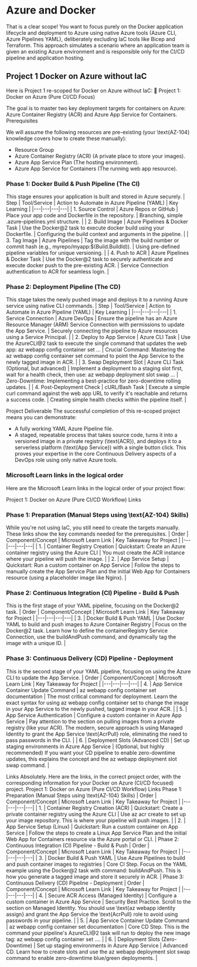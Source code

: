 # Azure and Docker

That is a clear scope! You want to focus purely on the Docker application lifecycle and deployment to Azure using native Azure tools (Azure CLI, Azure Pipelines YAML), deliberately excluding IaC tools like Bicep and Terraform.
This approach simulates a scenario where an application team is given an existing Azure environment and is responsible only for the CI/CD pipeline and application hosting.

## Project 1 Docker on Azure without IaC
Here is Project 1 re-scoped for Docker on Azure without IaC:
🎯 Project 1: Docker on Azure (Pure CI/CD Focus)

The goal is to master two key deployment targets for containers on Azure: Azure Container Registry (ACR) and Azure App Service for Containers.
Prerequisites

We will assume the following resources are pre-existing (your \text{AZ-104} knowledge covers how to create these manually):
 * Resource Group
 * Azure Container Registry (ACR) (A private place to store your images).
 * Azure App Service Plan (The hosting environment).
 * Azure App Service for Containers (The running web app resource).

### Phase 1: Docker Build & Push Pipeline (The CI)

This stage ensures your application is built and stored in Azure securely.
| Step | Tool/Service | Action to Automate in Azure Pipeline (YAML) | Key Learning |
|---|---|---|---|
| 1. Source Control | Azure Repos or GitHub | Place your app code and Dockerfile in the repository. | Branching, simple .azure-pipelines.yml structure. |
| 2. Build Image | Azure Pipelines & Docker Task | Use the Docker@2 task to execute docker build using your Dockerfile. | Configuring the build context and arguments in the pipeline. |
| 3. Tag Image | Azure Pipelines | Tag the image with the build number or commit hash (e.g., myrepo/myapp:$(Build.BuildId)). | Using pre-defined pipeline variables for unique versioning. |
| 4. Push to ACR | Azure Pipelines & Docker Task | Use the Docker@2 task to securely authenticate and execute docker push to the pre-existing ACR. | Service Connection authentication to ACR for seamless login. |

### Phase 2: Deployment Pipeline (The CD)

This stage takes the newly pushed image and deploys it to a running Azure service using native CLI commands.
| Step | Tool/Service | Action to Automate in Azure Pipeline (YAML) | Key Learning |
|---|---|---|---|
| 1. Service Connection | Azure DevOps | Ensure the pipeline has an Azure Resource Manager (ARM) Service Connection with permissions to update the App Service. | Securely connecting the pipeline to Azure resources using a Service Principal. |
| 2. Deploy to App Service | Azure CLI Task | Use the AzureCLI@2 task to execute the single command that updates the web app: az webapp config container set ... | Crucial Command: Mastering the az webapp config container set command to point the App Service to the newly tagged image in ACR. |
| 3. Swap Deployment Slot | Azure CLI Task (Optional, but advanced) | Implement a deployment to a staging slot first, wait for a health check, then use: az webapp deployment slot swap ... | Zero-Downtime: Implementing a best-practice for zero-downtime rolling updates. |
| 4. Post-Deployment Check | cURL/Bash Task | Execute a simple curl command against the web app URL to verify it's reachable and returns a success code. | Creating simple health checks within the pipeline itself. |

Project Deliverable
The successful completion of this re-scoped project means you can demonstrate:
 * A fully working YAML Azure Pipeline file.
 * A staged, repeatable process that takes source code, turns it into a versioned image in a private registry (\text{ACR}), and deploys it to a serverless platform (\text{App Service}) with a single button click.
This proves your expertise in the core Continuous Delivery aspects of a DevOps role using only native Azure tools.

### Microsoft Learn links in the logical order

Here are the Microsoft Learn links in the logical order of your project flow:

Project 1: Docker on Azure (Pure CI/CD Workflow) Links

### Phase 1: Preparation (Manual Steps using \text{AZ-104} Skills)

While you're not using IaC, you still need to create the targets manually. These links show the key commands needed for the prerequisites.
| Order | Component/Concept | Microsoft Learn Link | Key Takeaway for Project |
|---|---|---|---|
| 1. | Container Registry Creation | Quickstart: Create an Azure container registry using the Azure CLI | You must create the ACR instance where your pipeline will push the image. |
| 2. | App Service Setup | Quickstart: Run a custom container on App Service | Follow the steps to manually create the App Service Plan and the initial Web App for Containers resource (using a placeholder image like Nginx). |

### Phase 2: Continuous Integration (CI) Pipeline - Build & Push

This is the first stage of your YAML pipeline, focusing on the Docker@2 task.
| Order | Component/Concept | Microsoft Learn Link | Key Takeaway for Project |
|---|---|---|---|
| 3. | Docker Build & Push YAML | Use Docker YAML to build and push images to Azure Container Registry | Focus on the Docker@2 task. Learn how to define the containerRegistry Service Connection, use the buildAndPush command, and dynamically tag the image with a unique ID. |

### Phase 3: Continuous Delivery (CD) Pipeline - Deployment

This is the second stage of your YAML pipeline, focusing on using the Azure CLI to update the App Service.
| Order | Component/Concept | Microsoft Learn Link | Key Takeaway for Project |
|---|---|---|---|
| 4. | App Service Container Update Command | az webapp config container set documentation | The most critical command for deployment. Learn the exact syntax for using az webapp config container set to change the image in your App Service to the newly pushed, tagged image in your ACR. |
| 5. | App Service Authentication | Configure a custom container in Azure App Service | Pay attention to the section on pulling images from a private registry (like your ACR). The modern, secure approach is using Managed Identity to grant the App Service \text{AcrPull} role, eliminating the need to pass passwords in the CLI. |
| 6. | Deployment Slots (Advanced CD) | Set up staging environments in Azure App Service | (Optional, but highly recommended) If you want your CD pipeline to enable zero-downtime updates, this explains the concept and the az webapp deployment slot swap command. |



Links
Absolutely. Here are the links, in the correct project order, with the corresponding information for your Docker on Azure (CI/CD focused) project.
Project 1: Docker on Azure (Pure CI/CD Workflow) Links
Phase 1: Preparation (Manual Steps using \text{AZ-104} Skills)
| Order | Component/Concept | Microsoft Learn Link | Key Takeaway for Project |
|---|---|---|---|
| 1. | Container Registry Creation (ACR) | Quickstart: Create a private container registry using the Azure CLI | Use az acr create to set up your image repository. This is where your pipeline will push images. |
| 2. | App Service Setup (Linux) | Quickstart: Run a custom container on App Service | Follow the steps to create a Linux App Service Plan and the initial Web App for Containers resource via the Azure portal or CLI. |
Phase 2: Continuous Integration (CI) Pipeline - Build & Push
| Order | Component/Concept | Microsoft Learn Link | Key Takeaway for Project |
|---|---|---|---|
| 3. | Docker Build & Push YAML | Use Azure Pipelines to build and push container images to registries | Core CI Step. Focus on the YAML example using the Docker@2 task with command: buildAndPush. This is how you generate a tagged image and store it securely in ACR. |
Phase 3: Continuous Delivery (CD) Pipeline - Deployment
| Order | Component/Concept | Microsoft Learn Link | Key Takeaway for Project |
|---|---|---|---|
| 4. | Secure ACR Access (Managed Identity) | Configure a custom container in Azure App Service | Security Best Practice. Scroll to the section on Managed Identity. You should use \text{az webapp identity assign} and grant the App Service the \text{AcrPull} role to avoid using passwords in your pipeline. |
| 5. | App Service Container Update Command | az webapp config container set documentation | Core CD Step. This is the command your pipeline's AzureCLI@2 task will run to deploy the new image tag: az webapp config container set .... |
| 6. | Deployment Slots (Zero-Downtime) | Set up staging environments in Azure App Service | Advanced CD. Learn how to create slots and use the az webapp deployment slot swap command to enable zero-downtime blue/green deployments. |
